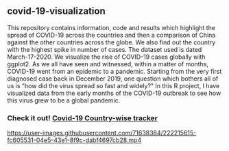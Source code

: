 ## covid-19-visualization
This repository contains information, code and results which highlight the spread of COVID-19 across the countries and then a comparison of China against the other countries across the globe. We also find out the country with the highest spike in number of cases. The dataset used is dated March-17-2020.
We visualize the rise of COVID-19 cases globally with ggplot2.
As we all have seen and witnessed, within a matter of months, COVID-19 went from an epidemic to a pandemic. Starting from the very first diagnosed case back in December 2019, one question which bothers all of us is "how did the virus spread so fast and widely?" In this R project, I have visualized data from the early months of the COVID-19 outbreak to see how this virus grew to be a global pandemic. 

### Check it out! [Covid-19 Country-wise tracker](https://shuchita28.shinyapps.io/Covid-19Tracker/)

https://user-images.githubusercontent.com/71638384/222215615-fc605531-04e5-43e1-8f9c-dabf4697cb28.mp4

